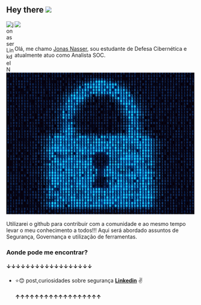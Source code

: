 ## Hey there <img src="https://media.giphy.com/media/hvRJCLFzcasrR4ia7z/giphy.gif" width="25px">



<a href="https://www.linkedin.com/in/jonasser/">
  <img align="left" alt="jonasser LinkdeIN" width="22px" src="https://cdn.jsdelivr.net/npm/simple-icons@v3/icons/linkedin.svg" />
</a>

![](https://visitor-badge.glitch.me/badge?page_id=jonasnasser)

<br />

Olá, me chamo [Jonas Nasser](https://www.linkedin.com/in/jonasser/), sou estudante de Defesa Cibernética e atualmente atuo como Analista SOC. 





![seccccc.gif](seccccc.gif)

Utilizarei o github para contribuir com a comunidade e ao mesmo tempo levar o meu conhecimento a todos!!! Aqui será abordado assuntos de Segurança, Governança e utilização de ferramentas. 







### Aonde pode me encontrar?
#### ↓↓↓↓↓↓↓↓↓↓↓↓↓↓↓↓↓↓

* :star::blush: post,curiosidades sobre segurança **[Linkedin](https://www.linkedin.com/in/jonasser/)** :v:

  #### ↑↑↑↑↑↑↑↑↑↑↑↑↑↑↑↑↑↑
